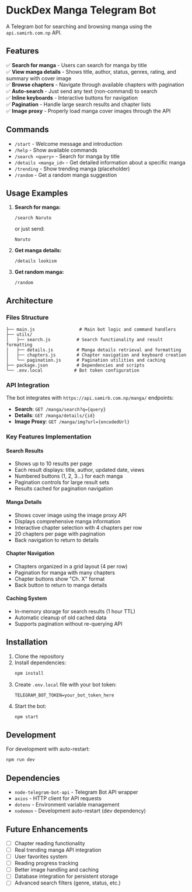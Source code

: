 # DuckDex Manga Telegram Bot

A Telegram bot for searching and browsing manga using the `api.samirb.com.np` API.

## Features

✅ **Search for manga** - Users can search for manga by title  
✅ **View manga details** - Shows title, author, status, genres, rating, and summary with cover image  
✅ **Browse chapters** - Navigate through available chapters with pagination  
✅ **Auto-search** - Just send any text (non-command) to search  
✅ **Inline keyboards** - Interactive buttons for navigation  
✅ **Pagination** - Handle large search results and chapter lists  
✅ **Image proxy** - Properly load manga cover images through the API  

## Commands

- `/start` - Welcome message and introduction
- `/help` - Show available commands
- `/search <query>` - Search for manga by title
- `/details <manga_id>` - Get detailed information about a specific manga
- `/trending` - Show trending manga (placeholder)
- `/random` - Get a random manga suggestion

## Usage Examples

1. **Search for manga:**
   ```
   /search Naruto
   ```
   or just send:
   ```
   Naruto
   ```

2. **Get manga details:**
   ```
   /details lookism
   ```

3. **Get random manga:**
   ```
   /random
   ```

## Architecture

### Files Structure
```
├── main.js                 # Main bot logic and command handlers
├── utils/
│   ├── search.js          # Search functionality and result formatting
│   ├── details.js         # Manga details retrieval and formatting
│   ├── chapters.js        # Chapter navigation and keyboard creation
│   └── pagination.js      # Pagination utilities and caching
├── package.json           # Dependencies and scripts
└── .env.local            # Bot token configuration
```

### API Integration

The bot integrates with `https://api.samirb.com.np/manga/` endpoints:

- **Search**: `GET /manga/search?q={query}`
- **Details**: `GET /manga/details/{id}`  
- **Image Proxy**: `GET /manga/img?url={encodedUrl}`

### Key Features Implementation

#### Search Results
- Shows up to 10 results per page
- Each result displays: title, author, updated date, views
- Numbered buttons (1, 2, 3...) for each manga
- Pagination controls for large result sets
- Results cached for pagination navigation

#### Manga Details
- Shows cover image using the image proxy API
- Displays comprehensive manga information
- Interactive chapter selection with 4 chapters per row
- 20 chapters per page with pagination
- Back navigation to return to details

#### Chapter Navigation  
- Chapters organized in a grid layout (4 per row)
- Pagination for manga with many chapters
- Chapter buttons show "Ch. X" format
- Back button to return to manga details

#### Caching System
- In-memory storage for search results (1 hour TTL)
- Automatic cleanup of old cached data
- Supports pagination without re-querying API

## Installation

1. Clone the repository
2. Install dependencies:
   ```bash
   npm install
   ```
3. Create `.env.local` file with your bot token:
   ```
   TELEGRAM_BOT_TOKEN=your_bot_token_here
   ```
4. Start the bot:
   ```bash
   npm start
   ```

## Development

For development with auto-restart:
```bash
npm run dev
```

## Dependencies

- `node-telegram-bot-api` - Telegram Bot API wrapper
- `axios` - HTTP client for API requests  
- `dotenv` - Environment variable management
- `nodemon` - Development auto-restart (dev dependency)

## Future Enhancements

- [ ] Chapter reading functionality
- [ ] Real trending manga API integration  
- [ ] User favorites system
- [ ] Reading progress tracking
- [ ] Better image handling and caching
- [ ] Database integration for persistent storage
- [ ] Advanced search filters (genre, status, etc.)
